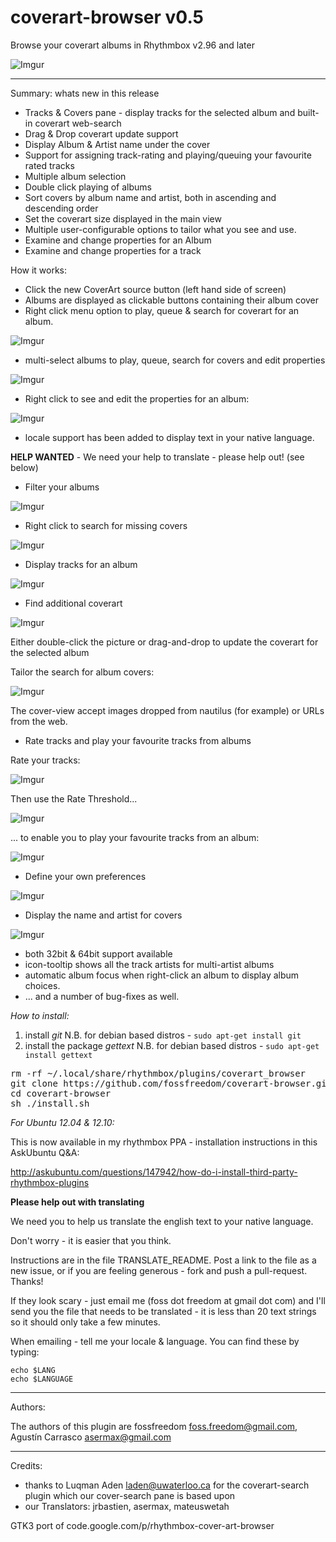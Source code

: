 coverart-browser v0.5
================

Browse your coverart albums in Rhythmbox v2.96 and later

![Imgur](http://i.imgur.com/JRJKF.png)

-----------

Summary: whats new in this release

 - Tracks & Covers pane - display tracks for the selected album and built-in coverart web-search
 - Drag & Drop coverart update support
 - Display Album & Artist name under the cover
 - Support for assigning track-rating and playing/queuing your favourite rated tracks
 - Multiple album selection
 - Double click playing of albums
 - Sort covers by album name and artist, both in ascending and descending order
 - Set the coverart size displayed in the main view
 - Multiple user-configurable options to tailor what you see and use.
 - Examine and change properties for an Album
 - Examine and change properties for a track

How it works:

 - Click the new CoverArt source button (left hand side of screen)
 - Albums are displayed as clickable buttons containing their album cover
 - Right click menu option to play, queue & search for coverart for an album.

![Imgur](http://i.imgur.com/D5Nq9.png)

 - multi-select albums to play, queue, search for covers and edit properties

![Imgur](http://i.imgur.com/LF6nh.png)

 - Right click to see and edit the properties for an album:

![Imgur](http://i.imgur.com/U1YyX.png)

 - locale support has been added to display text in your native language.

**HELP WANTED** - We need your help to translate - please help out! (see below)

 - Filter your albums

![Imgur](http://i.imgur.com/1QEfH.png)

 - Right click to search for missing covers

![Imgur](http://i.imgur.com/QmHzi.png)

 - Display tracks for an album

![Imgur](http://i.imgur.com/0QG1g.png)

 - Find additional coverart

![Imgur](http://i.imgur.com/78pkf.png)

Either double-click the picture or drag-and-drop to update the coverart for the selected album

Tailor the search for album covers:

![Imgur](http://i.imgur.com/N7cy6.png)

The cover-view accept images dropped from nautilus (for example) or URLs from the web.

 - Rate tracks and play your favourite tracks from albums

Rate your tracks:

![Imgur](http://i.imgur.com/ju5Yl.png)

Then use the Rate Threshold...

![Imgur](http://i.imgur.com/3flms.png)

... to enable you to play your favourite tracks from an album:

![Imgur](http://i.imgur.com/NrJAe.png)

 - Define your own preferences

![Imgur](http://i.imgur.com/XIevz.png)

 - Display the name and artist for covers

![Imgur](http://i.imgur.com/3xDfI.png)

 - both 32bit & 64bit support available
 - icon-tooltip shows all the track artists for multi-artist albums
 - automatic album focus when right-click an album to display album choices.
 - ... and a number of bug-fixes as well.

*How to install:*

1. install *git*
N.B. for debian based distros - `sudo apt-get install git`
2. install the package *gettext*
N.B. for debian based distros - `sudo apt-get install gettext`

<pre>
rm -rf ~/.local/share/rhythmbox/plugins/coverart_browser
git clone https://github.com/fossfreedom/coverart-browser.git
cd coverart-browser
sh ./install.sh
</pre>

*For Ubuntu 12.04 & 12.10:*

This is now available in my rhythmbox PPA - installation instructions in this AskUbuntu Q&A:

http://askubuntu.com/questions/147942/how-do-i-install-third-party-rhythmbox-plugins

**Please help out with translating**

We need you to help us translate the english text to your native language.

Don't worry - it is easier that you think.

Instructions are in the file TRANSLATE_README. Post a link to the file as a new issue, or
if you are feeling generous - fork and push a pull-request. Thanks!

If they look scary - just email me (foss dot freedom at gmail dot com) and I'll send you the 
file that needs to be translated - it is less than 20 text strings so it should only take a
few minutes.

When emailing - tell me your locale & language.  You can find these by typing:

    echo $LANG
    echo $LANGUAGE

-------

Authors:

The authors of this plugin are fossfreedom <foss.freedom@gmail.com>, Agustín Carrasco <asermax@gmail.com>

-------

Credits:

 - thanks to Luqman Aden <laden@uwaterloo.ca> for the coverart-search plugin which our cover-search pane is based upon
 - our Translators: jrbastien, asermax, mateuswetah

GTK3 port of code.google.com/p/rhythmbox-cover-art-browser
